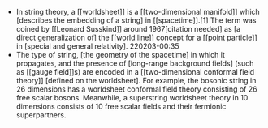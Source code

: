 - In string theory, a [[worldsheet]] is a [[two-dimensional manifold]] which [describes the embedding of a string] in [[spacetime]].[1] The term was coined by [[Leonard Susskind]] around 1967[citation needed] as [a direct generalization of] the [[world line]] concept for a [[point particle]] in [special and general relativity].
220203-00:35
- The type of string, [the geometry of the spacetime] in which it propagates, and the presence of [long-range background fields] (such as [[gauge field]]s) are encoded in a [[two-dimensional conformal field theory]] [defined on the worldsheet]. For example, the bosonic string in 26 dimensions has a worldsheet conformal field theory consisting of 26 free scalar bosons. Meanwhile, a superstring worldsheet theory in 10 dimensions consists of 10 free scalar fields and their fermionic superpartners.
